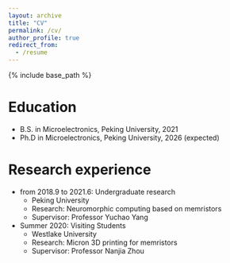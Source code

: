 ```yaml
---
layout: archive
title: "CV"
permalink: /cv/
author_profile: true
redirect_from:
  - /resume
---
```


{% include base_path %}

Education
======
* B.S. in Microelectronics, Peking University, 2021
* Ph.D in Microelectronics, Peking University, 2026 (expected)

Research experience
======
* from 2018.9 to 2021.6: Undergraduate research
  * Peking University
  * Research: Neuromorphic computing based on memristors
  * Supervisor: Professor Yuchao Yang
* Summer 2020: Visiting Students
  * Westlake University
  * Research: Micron 3D printing for memristors
  * Supervisor: Professor Nanjia Zhou
